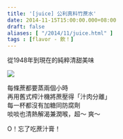 ```yaml
---
title: '[juice] 公利真料竹蔗水'
date: 2014-11-15T15:00:00.000+08:00
draft: false
aliases: [ "/2014/11/juice.html" ]
tags : [flavor - 飲！]
---
```


從1948年到現在的純粹清甜美味  

![](/images/kunglee.jpg)

每條蔗都要蒸兩個小時  
再用舊式榨汁機將蔗壓得「汁肉分離」  
每一杯都沒有加糖同防腐劑  
啖啖也清熱解渴兼潤喉，超～ 爽～  
  
O！忘了吃蔗汁膏！
